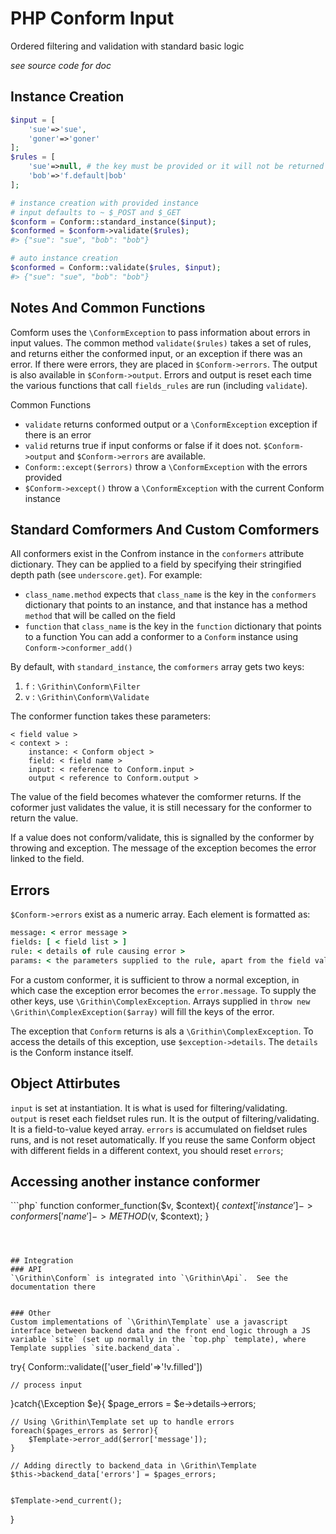 # PHP Conform Input
Ordered filtering and validation with standard basic logic

_see source code for doc_




## Instance Creation
```php
$input = [
	'sue'=>'sue',
	'goner'=>'goner'
];
$rules = [
	'sue'=>null, # the key must be provided or it will not be returned in the `conformed` array even if it is in the input
	'bob'=>'f.default|bob'
];

# instance creation with provided instance
# input defaults to ~ $_POST and $_GET
$conform = Conform::standard_instance($input);
$conformed = $conform->validate($rules);
#> {"sue": "sue", "bob": "bob"}

# auto instance creation
$conformed = Conform::validate($rules, $input);
#> {"sue": "sue", "bob": "bob"}
```



## Notes And Common Functions

Comform uses the `\ConformException`  to pass information about errors in input values.  The common method `validate($rules)` takes a set of rules, and returns either the conformed input, or an exception if there was an error.  If there were errors, they are placed in `$Conform->errors`.  The output is also available in `$Conform->output`.  Errors and output is reset each time the various functions that call `fields_rules` are run (including `validate`).

Common Functions
-	`validate` returns conformed output or a `\ConformException` exception if there is an error
-	`valid` returns true if input conforms or false if it does not.  `$Conform->output` and `$Conform->errors` are available.
-	`Conform::except($errors)`  throw a `\ConformException` with the errors provided
-	`$Conform->except()` throw a `\ConformException` with the current Conform instance



## Standard Comformers And Custom Comformers

All conformers exist in the Confrom instance in the `conformers` attribute dictionary.  They can be applied to a field by specifying their stringified depth path (see `underscore.get`).  For example:
-	`class_name.method` expects that `class_name` is the key in the `conformers` dictionary that points to an instance, and that instance has a method `method` that will be called on the field
-	`function`  that `class_name` is the key in the `function` dictionary that points to a function
You can add a conformer to a `Conform` instance using `Conform->conformer_add()`


By default,  with `standard_instance`, the `comformers` array gets two keys:
1.	`f` : `\Grithin\Conform\Filter`
2.	`v` : `\Grithin\Conform\Validate`


The conformer function takes these parameters:
```
< field value >
< context > :
	instance: < Conform object >
	field: < field name >
	input: < reference to Conform.input >
	output < reference to Conform.output >
```

The value of the field becomes whatever the comformer returns.  If the coformer just validates the value, it is still necessary for the conformer to return the value.

If a value does not conform/validate, this is signalled by the conformer by throwing and exception.  The message of the exception becomes the error linked to the field.



## Errors
`$Conform->errors` exist as a numeric array.  Each element is formatted as:
```coffee
message: < error message >
fields: [ < field list > ]
rule: < details of rule causing error >
params: < the parameters supplied to the rule, apart from the field value and the default appended parameters >
```

For a custom conformer, it is sufficient to throw a normal exception, in which case the exception error becomes the `error.message`.  To supply the other keys, use `\Grithin\ComplexException`.  Arrays supplied in `throw new \Grithin\ComplexException($array)` will fill the keys of the error.

The exception that `Conform` returns is als a `\Grithin\ComplexException`.  To access the details of this exception, use `$exception->details`.  The `details` is the Conform instance itself.



## Object Attirbutes
`input` is set at instantiation.  It is what is used for filtering/validating.  
`output` is reset each fieldset rules run.  It is the output of filtering/validating. It is a field-to-value keyed array.
`errors` is accumulated on fieldset rules runs, and is not reset automatically.  If you reuse the same Conform object with different fields in a different context, you should reset  `errors`;




## Accessing another instance conformer
```php`
	function conformer_function($v, $context){
		$context['instance']->conformers['name']->METHOD($v, $context);
	}
```



## Integration
### API
`\Grithin\Conform` is integrated into `\Grithin\Api`.  See the documentation there


### Other
Custom implementations of `\Grithin\Template` use a javascript interface between backend data and the front end logic through a JS variable `site` (set up normally in the `top.php` template), where Template supplies `site.backend_data`.

```
try{
	Conform::validate(['user_field'=>'!v.filled'])

	// process input

}catch{\Exception $e}{
	$page_errors = $e->details->errors;

	// Using \Grithin\Template set up to handle errors
	foreach($pages_errors as $error){
		$Template->error_add($error['message']);
	}

	// Adding directly to backend_data in \Grithin\Template
	$this->backend_data['errors'] = $pages_errors;


	$Template->end_current();
}

```